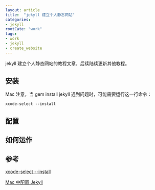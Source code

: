 ```yaml
---
layout: article
title:  "jekyll 建立个人静态网站"
categories:
- jekyll
rootCate: "work"
tags:
- work
- jekyll
- create_website
---
```


jekyll 建立个人静态网站的教程文章，后续陆续更新其他教程。

<!---more--->

## 安装
Mac 注意，当 gem install jekyll 遇到问题时，可能需要运行这一行命令：
```
xcode-select --install
```

## 配置

## 如何运作

## 参考
[xcode-select --install](https://stackoverflow.com/questions/10725767/error-installing-jekyll-native-extension-build)

[Mac 中配置 Jekyll](https://www.jianshu.com/p/25111a6002ec)
